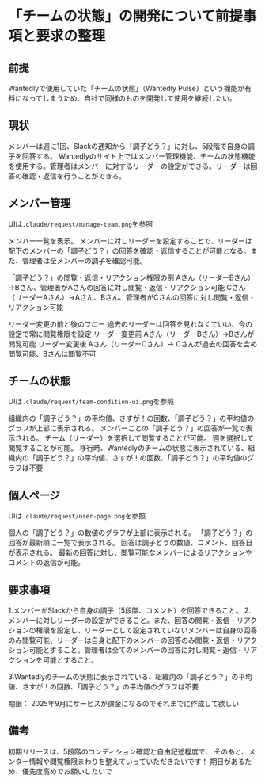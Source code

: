 # 「チームの状態」の開発について前提事項と要求の整理

## 前提
Wantedlyで使用していた「チームの状態」（Wantedly Pulse）という機能が有料になってしまうため、自社で同様のものを開発して使用を継続したい。

## 現状
メンバーは週に1回、Slackの通知から「調子どう？」に対し、5段階で自身の調子を回答する。
Wantedlyのサイト上ではメンバー管理機能、チームの状態機能を使用する。管理者はメンバーに対するリーダーの設定ができる。リーダーは回答の確認・返信を行うことができる。

## メンバー管理
UIは`.claude/request/manage-team.png`を参照

メンバー一覧を表示。
メンバーに対しリーダーを設定することで、リーダーは配下のメンバーの「調子どう？」の回答を確認・返信することが可能となる。また、管理者は全メンバーの調子を確認可能。

「調子どう？」の閲覧・返信・リアクション権限の例
Aさん（リーダーBさん）→Bさん、管理者がAさんの回答に対し閲覧・返信・リアクション可能
Cさん（リーダーAさん）→Aさん、Bさん、管理者がCさんの回答に対し閲覧・返信・リアクション可能

リーダー変更の前と後のフロー
過去のリーダーは回答を見れなくていい、今の設定で常に閲覧権限を設定
リーダー変更前
Aさん（リーダーBさん）→Bさんが閲覧可能
リーダー変更後
Aさん（リーダーCさん）→ Cさんが過去の回答を含め閲覧可能、Bさんは閲覧不可

## チームの状態
UIは`.claude/request/team-condition-ui.png`を参照

組織内の「調子どう？」の平均値、さすが！の回数、「調子どう？」の平均値のグラフが上部に表示される。
メンバーごとの「調子どう？」の回答が一覧で表示される。
チーム（リーダー）を選択して閲覧することが可能。
週を選択して閲覧することが可能。
移行時、Wantedlyのチームの状態に表示されている、組織内の「調子どう？」の平均値、さすが！の回数、「調子どう？」の平均値のグラフは不要

## 個人ページ
UIは`.claude/request/user-page.png`を参照

個人の「調子どう？」の数値のグラフが上部に表示される。
「調子どう？」の回答が最新順に一覧で表示される。
回答は調子どうの数値、コメント、回答日が表示される。
最新の回答に対し、閲覧可能なメンバーによるリアクションやコメントの返信が可能。

## 要求事項
1.メンバーがSlackから自身の調子（5段階、コメント）を回答できること。
2.メンバーに対しリーダーの設定ができること。また、回答の閲覧・返信・リアクションの権限を設定し、リーダーとして設定されていないメンバーは自身の回答のみ閲覧可能、リーダーは自身と配下のメンバーの回答のみ閲覧・返信・リアクション可能とすること。管理者は全てのメンバーの回答に対し閲覧・返信・リアクションを可能とすること。

3.Wantedlyのチームの状態に表示されている、組織内の「調子どう？」の平均値、さすが！の回数、「調子どう？」の平均値のグラフは不要

期限： 2025年9月にサービスが課金になるのでそれまでに作成して欲しい

## 備考
初期リリースは、5段階のコンディション確認と自由記述程度で、
そのあと、メンター情報や閲覧権限まわりを整えていっていただきたいです！
期日があるため、優先度高めでお願いしたいで


